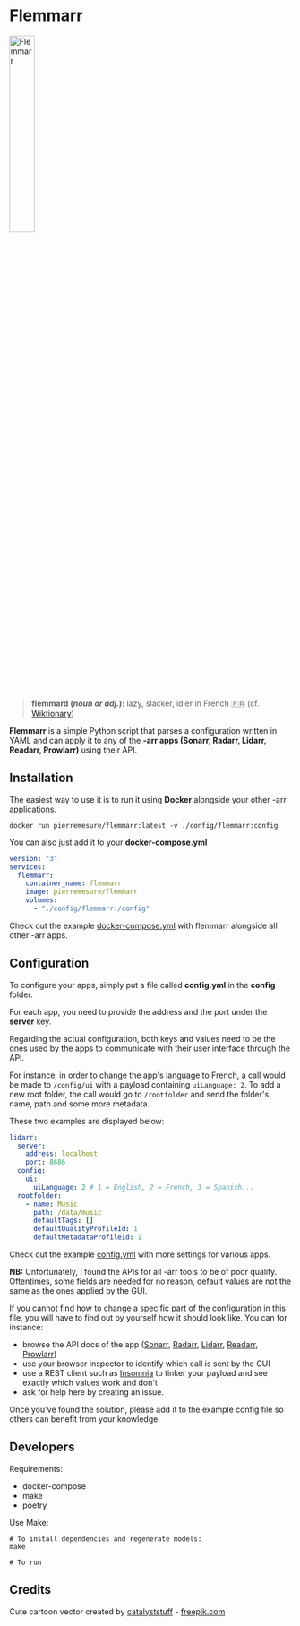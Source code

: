 # Flemmarr

<img width="30%" src="logo.svg" alt="Flemmarr"></img>

> **flemmard (*noun or adj.*):** lazy, slacker, idler in French 🇫🇷
(cf. [Wiktionary](https://en.wiktionary.org/wiki/flemmard))

**Flemmarr** is a simple Python script that parses a configuration written in YAML and can apply it to any of the **-arr apps (Sonarr, Radarr, Lidarr, Readarr, Prowlarr)** using their API.

## Installation

The easiest way to use it is to run it using **Docker** alongside your other -arr applications.

```docker
docker run pierremesure/flemmarr:latest -v ./config/flemmarr:config
```

You can also just add it to your **docker-compose.yml**

```yaml
version: "3"
services:
  flemmarr:
    container_name: flemmarr
    image: pierremesure/flemmarr
    volumes:
      - "./config/flemmarr:/config"
```

Check out the example [docker-compose.yml](docker-compose.yml) with flemmarr alongside all other -arr apps.

## Configuration

To configure your apps, simply put a file called **config.yml** in the **config** folder.

For each app, you need to provide the address and the port under the **server** key.

Regarding the actual configuration, both keys and values need to be the ones used by the apps to communicate with their user interface through the API.

For instance, in order to change the app's language to French, a call would be made to `/config/ui` with a payload containing `uiLanguage: 2`. To add a new root folder, the call would go to `/rootfolder` and send the folder's name, path and some more metadata.

These two examples are displayed below:

```yaml
lidarr:
  server:
    address: localhost
    port: 8686
  config:
    ui:
      uiLanguage: 2 # 1 = English, 2 = French, 3 = Spanish...
  rootfolder:
    - name: Music
      path: /data/music
      defaultTags: []
      defaultQualityProfileId: 1
      defaultMetadataProfileId: 1
```

Check out the example [config.yml](config/flemmarr/config.yml) with more settings for various apps.

**NB:** Unfortunately, I found the APIs for all -arr tools to be of poor quality. Oftentimes, some fields are needed for no reason, default values are not the same as the ones applied by the GUI.

If you cannot find how to change a specific part of the configuration in this file, you will have to find out by yourself how it should look like. You can for instance:

- browse the API docs of the app ([Sonarr](https://github.com/Sonarr/Sonarr/wiki/API), [Radarr](https://radarr.video/docs/api/), [Lidarr](https://lidarr.audio/docs/api/), [Readarr](https://readarr.com/docs/api/), [Prowlarr](http://prowlarr.com/docs/api/))
- use your browser inspector to identify which call is sent by the GUI
- use a REST client such as [Insomnia](https://insomnia.rest) to tinker your payload and see exactly which values work and don't
- ask for help here by creating an issue.

Once you've found the solution, please add it to the example config file so others can benefit from your knowledge.

## Developers
Requirements:
- docker-compose
- make
- poetry

Use Make:

```
# To install dependencies and regenerate models:
make

# To run
```

## Credits

Cute cartoon vector created by [catalyststuff](https://www.freepik.com/free-vector/cute-sloth-yoga-cartoon-icon-illustration_11167789.htm) - [freepik.com](https://www.freepik.com)
